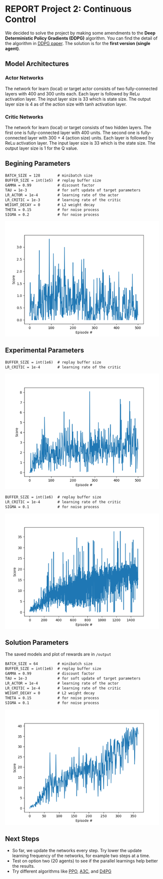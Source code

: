 # REPORT Project 2: Continuous Control

We decided to solve the project by making some amendments to the **Deep Deterministic Policy Gradients (DDPG)** algorithm. You can find the detail of the algorithm in [DDPG paper](https://arxiv.org/abs/1509.02971). The solution is for the **first version (single agent)**.

## Model Architectures

### Actor Networks
The network for learn (local) or target actor consists of two fully-connected layers with 400 and 300 units each. Each layer is followed by ReLu activation layer. The input layer size is 33 which is state size. The output layer size is 4 as of the action size with tanh activation layer.

### Critic Networks
The network for learn (local) or target consists of two hidden layers. The first one is fully-connected layer with 400 units.  The second one is fully-connected layer with 300 + 4 (action size) units. Each layer is followed by ReLu activation layer. The input layer size is 33 which is the state size. The output layer size is 1 for the Q value.

## Begining Parameters

```
BATCH_SIZE = 128        # minibatch size
BUFFER_SIZE = int(1e5)  # replay buffer size
GAMMA = 0.99            # discount factor
TAU = 1e-3              # for soft update of target parameters
LR_ACTOR = 1e-4         # learning rate of the actor 
LR_CRITIC = 1e-3        # learning rate of the critic
WEIGHT_DECAY = 0        # L2 weight decay
THETA = 0.15            # for noise process
SIGMA = 0.2             # for noise process
```

![Begining](./images/rewards_0.png)

## Experimental Parameters
```
BUFFER_SIZE = int(1e6)  # replay buffer size
LR_CRITIC = 1e-4        # learning rate of the critic
```
![Experiment1](./images/rewards_1.png)

```
BUFFER_SIZE = int(1e6)  # replay buffer size
LR_CRITIC = 1e-4        # learning rate of the critic
SIGMA = 0.1             # for noise process
```
![Experiment2](./images/rewards_2.png)

## Solution Parameters
The saved models and plot of rewards are in `/output`
```
BATCH_SIZE = 64         # minibatch size
BUFFER_SIZE = int(1e6)  # replay buffer size
GAMMA = 0.99            # discount factor
TAU = 1e-3              # for soft update of target parameters
LR_ACTOR = 1e-4         # learning rate of the actor 
LR_CRITIC = 1e-4        # learning rate of the critic
WEIGHT_DECAY = 0        # L2 weight decay
THETA = 0.15            # for noise process
SIGMA = 0.1             # for noise process
```
![Solution](./images/rewards_ok.png)

## Next Steps
- So far, we update the networks every step. Try lower the update learning frequency of the networks, for example two steps at a time.
- Test on option two (20 agents) to see if the parallel learnings help better the results.
- Try different algorithms like [PPO](https://arxiv.org/pdf/1707.06347.pdf), [A3C](https://arxiv.org/pdf/1602.01783.pdf), and [D4PG](https://openreview.net/pdf?id=SyZipzbCb)